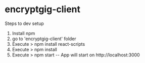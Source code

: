 # encryptgig-client

Steps to dev setup

1. Install npm
2. go to 'encryptgig-client' folder
3. Execute > npm install react-scripts
4. Execute > npm install
5. Execute > npm start -- App will start on http://localhost:3000

